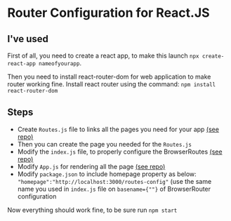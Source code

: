 # Router Configuration for React.JS

## I've used
First of all, you need to create a react app, to make this launch `npx create-react-app nameofyourapp`.

Then you need to install react-router-dom for web application to make router working fine. Install react router using the command:
`npm install react-router-dom`

## Steps
* Create `Routes.js` file to links all the pages you need for your app [(see repo)](https://github.com/ReverbOD/router-config/blob/master/src/Routes.js)
* Then you can create the page you needed for the `Routes.js`
* Modify the `index.js` file, to properly configure the BrowserRoutes [(see repo)](https://github.com/ReverbOD/router-config/blob/master/src/index.js)
* Modify `App.js` for rendering all the page [(see repo)](https://github.com/ReverbOD/router-config/blob/master/src/App.js)
* Modify `package.json` to include homepage property as below: `"homepage":"http://localhost:3000/routes-config"` (use the same name you used in `index.js` file on `basename={""}` of BrowserRouter configuration

 Now everything should work fine, to be sure run `npm start`
